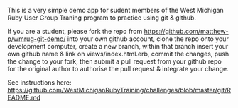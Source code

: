 This is a very simple demo app for sudent members of the West Michigan Ruby User Group Traning program to practice using git & github.

If you are a student, please fork the repo from https://github.com/matthew-p/wmrug-git-demo/ into your own github account, clone the repo onto your development computer, create a new branch, within that branch insert your own github name & link on views/index.html.erb, commit the changes, push the change to your fork, then submit a pull request from your github repo for the original author to authorise the pull request & integrate your change.

See instructions here: https://github.com/WestMichiganRubyTraining/challenges/blob/master/git/README.md



